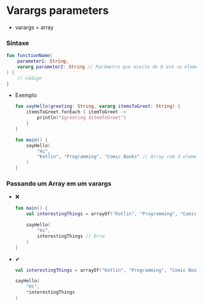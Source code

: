 # Varargs parameters

* varargs = array

### Sintaxe

```kotlin
fun functionName(
    parameter1: String,
    vararg parameter2: String // Parâmetro que aceita de 0 até ထ elementos
) {
    // código
}
```

* Exemplo
    ```kotlin
    fun sayHello(greeting: String, vararg itemsToGreet: String) {
        itemsToGreet.forEach { itemToGreet ->
            println("$greeting $itemToGreet")
        }
    }
    
    fun main() {
        sayHello(
            "Hi",
            "Kotlin", "Programming", "Comic Books" // Array com 3 elementos
        )
    }
    ```

### Passando um Array em um varargs

* ❌
    ```kotlin
    fun main() {
        val interestingThings = arrayOf("Kotlin", "Programming", "Comic Books")
    
        sayHello(
            "Hi",
            interestingThings // Erro
        )
    }
    ```

* ✔

  ```kotlin
  val interestingThings = arrayOf("Kotlin", "Programming", "Comic Books")
  
  sayHello(
      "Hi",
      *interestingThings
  )
  ```